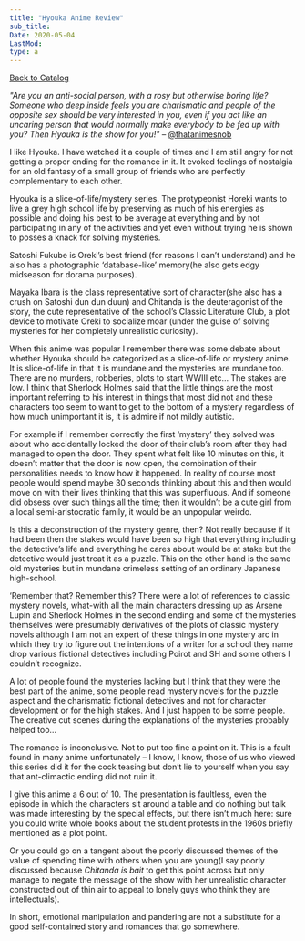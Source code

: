```yaml
---
title: "Hyouka Anime Review"
sub_title:
Date: 2020-05-04
LastMod:
type: a
---
```


[Back to Catalog](/)

_"Are you an anti-social person, with a rosy but otherwise boring life? Someone who deep inside feels you are charismatic and people of the opposite sex should be very interested in you, even if you act like an uncaring person that would normally make everybody to be fed up with you? Then Hyouka is the show for you!"_ – [@thatanimesnob](https://steemit.com/@thatanimesnob)

I like Hyouka. I have watched it a couple of times and I am still angry for not getting a proper ending for the romance in it. It evoked feelings of nostalgia for an old fantasy of a small group of friends who are perfectly complementary to each other.

Hyouka is a slice-of-life/mystery series. The protypeonist Horeki wants to live a grey high school life by preserving as much of his energies as possible and doing his best to be average at everything and by not participating in any of the activities and yet even without trying he is shown to posses a knack for solving mysteries.

Satoshi Fukube is Oreki’s best friend (for reasons I can’t understand) and he also has a photographic ‘database-like’ memory(he also gets edgy midseason for dorama purposes).

Mayaka Ibara is the class representative sort of character(she also has a crush on Satoshi dun dun duun) and Chitanda is the deuteragonist of the story, the cute representative of the school’s Classic Literature Club, a plot device to motivate Oreki to socialize moar (under the guise of solving mysteries for her completely unrealistic curiosity).

When this anime was popular I remember there was some debate about whether Hyouka should be categorized as a slice-of-life or mystery anime. It is slice-of-life in that it is mundane and the mysteries are mundane too. There are no murders, robberies, plots to start WWIII etc… The stakes are low. I think that Sherlock Holmes said that the little things are the most important referring to his interest in things that most did not and these characters too seem to want to get to the bottom of a mystery regardless of how much unimportant it is, it is admire if not mildly autistic.

For example if I remember correctly the first ‘mystery’ they solved was about who accidentally locked the door of their club’s room after they had managed to open the door. They spent what felt like 10 minutes on this, it doesn’t matter that the door is now open, the combination of their personalities needs to know how it happened. In reality of course most people would spend maybe 30 seconds thinking about this and then would move on with their lives thinking that this was superfluous. And if someone did obsess over such things all the time; then it wouldn’t be a cute girl from a local semi-aristocratic family, it would be an unpopular weirdo.

Is this a deconstruction of the mystery genre, then? Not really because if it had been then the stakes would have been so high that everything including the detective’s life and everything he cares about would be at stake but the detective would just treat it as a puzzle. This on the other hand is the same old mysteries but in mundane crimeless setting of an ordinary Japanese high-school.

‘Remember that? Remember this? There were a lot of references to classic mystery novels, what-with all the main characters dressing up as Arsene Lupin and Sherlock Holmes in the second ending and some of the mysteries themselves were presumably derivatives of the plots of classic mystery novels although I am not an expert of these things in one mystery arc in which they try to figure out the intentions of a writer for a school they name drop various fictional detectives including Poirot and SH and some others I couldn’t recognize.

A lot of people found the mysteries lacking but I think that they were the best part of the anime, some people read mystery novels for the puzzle aspect and the charismatic fictional detectives and not for character development or for the high stakes. And I just happen to be some people. The creative cut scenes during the explanations of the mysteries probably helped too…

The romance is inconclusive. Not to put too fine a point on it. This is a fault found in many anime unfortunately – I know, I know, those of us who viewed this series did it for the cock teasing but don’t lie to yourself when you say that ant-climactic ending did not ruin it.

I give this anime a 6 out of 10. The presentation is faultless, even the episode in which the characters sit around a table and do nothing but talk was made interesting by the special effects, but there isn’t much here: sure you could write whole books about the student protests in the 1960s briefly mentioned as a plot point.

Or you could go on a tangent about the poorly discussed themes of the value of spending time with others when you are young(I say poorly discussed because _Chitanda is bait_ to get this point across but only manage to negate the message of the show with her unrealistic character constructed out of thin air to appeal to lonely guys who think they are intellectuals).

In short, emotional manipulation and pandering are not a substitute for a good self-contained story and romances that go somewhere.
